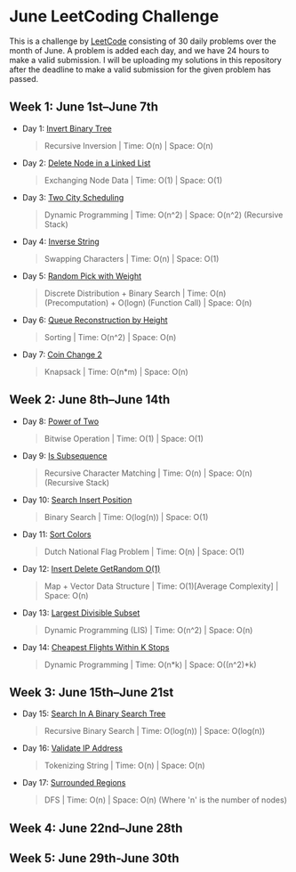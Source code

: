 # June LeetCoding Challenge

This is a challenge by [LeetCode](https://leetcode.com/explore/featured/card/june-leetcoding-challenge/) consisting of 30 daily problems over the month of June. A problem is added each day, and we have 24 hours to make a valid submission. I will be uploading my solutions in this repository after the deadline to make a valid submission for the given problem has passed.

## Week 1: June 1st–June 7th

* Day 1: [Invert Binary Tree](https://leetcode.com/explore/featured/card/june-leetcoding-challenge/539/week-1-june-1st-june-7th/3347/)

    > Recursive Inversion | 
    > Time: O(n) |
    > Space: O(n)

* Day 2: [Delete Node in a Linked List](https://leetcode.com/explore/featured/card/june-leetcoding-challenge/539/week-1-june-1st-june-7th/3348/)

    > Exchanging Node Data | 
    > Time: O(1) |
    > Space: O(1)

* Day 3: [Two City Scheduling](https://leetcode.com/explore/featured/card/june-leetcoding-challenge/539/week-1-june-1st-june-7th/3349/)

    > Dynamic Programming |
    > Time: O(n^2) |
    > Space: O(n^2) (Recursive Stack)

* Day 4: [Inverse String](https://leetcode.com/explore/featured/card/june-leetcoding-challenge/539/week-1-june-1st-june-7th/3350/)

    > Swapping Characters |
    > Time: O(n) |
    > Space: O(1)

* Day 5: [Random Pick with Weight](https://leetcode.com/explore/featured/card/june-leetcoding-challenge/539/week-1-june-1st-june-7th/3351/)

    > Discrete Distribution + Binary Search |
    > Time: O(n) (Precomputation) + O(logn) (Function Call) |
    > Space: O(n) 

* Day 6: [Queue Reconstruction by Height](https://leetcode.com/explore/featured/card/june-leetcoding-challenge/539/week-1-june-1st-june-7th/3352/)

    > Sorting |
    > Time: O(n^2) |
    > Space: O(n) 

* Day 7: [Coin Change 2](https://leetcode.com/explore/featured/card/june-leetcoding-challenge/539/week-1-june-1st-june-7th/3353/)

    > Knapsack |
    > Time: O(n*m) |
    > Space: O(n)

## Week 2: June 8th–June 14th

* Day 8: [Power of Two](https://leetcode.com/explore/featured/card/june-leetcoding-challenge/540/week-2-june-8th-june-14th/3354/)

    > Bitwise Operation |
    > Time: O(1) |
    > Space: O(1)

* Day 9: [Is Subsequence](https://leetcode.com/explore/featured/card/june-leetcoding-challenge/540/week-2-june-8th-june-14th/3355/)

    > Recursive Character Matching |
    > Time: O(n) |
    > Space: O(n) (Recursive Stack)

* Day 10: [Search Insert Position](https://leetcode.com/explore/featured/card/june-leetcoding-challenge/540/week-2-june-8th-june-14th/3356/)

    > Binary Search |
    > Time: O(log(n)) |
    > Space: O(1)   

* Day 11: [Sort Colors](https://leetcode.com/explore/featured/card/june-leetcoding-challenge/540/week-2-june-8th-june-14th/3357/)

    > Dutch National Flag Problem |
    > Time: O(n) |
    > Space: O(1)

* Day 12: [Insert Delete GetRandom O(1)](https://leetcode.com/explore/featured/card/june-leetcoding-challenge/540/week-2-june-8th-june-14th/3358/)

    > Map + Vector Data Structure |
    > Time: O(1)[Average Complexity] |
    > Space: O(n)

* Day 13: [Largest Divisible Subset](https://leetcode.com/explore/featured/card/june-leetcoding-challenge/540/week-2-june-8th-june-14th/3359/)

    > Dynamic Programming (LIS) |
    > Time: O(n^2) |
    > Space: O(n)

* Day 14: [Cheapest Flights Within K Stops](https://leetcode.com/explore/featured/card/june-leetcoding-challenge/540/week-2-june-8th-june-14th/3360/)

    > Dynamic Programming |
    > Time: O(n*k) |
    > Space: O((n^2)*k)

## Week 3: June 15th–June 21st

* Day 15: [Search In A Binary Search Tree](https://leetcode.com/explore/featured/card/june-leetcoding-challenge/540/week-2-june-8th-june-14th/3361/)

    > Recursive Binary Search |
    > Time: O(log(n)) |
    > Space: O(log(n))

* Day 16: [Validate IP Address](https://leetcode.com/explore/featured/card/june-leetcoding-challenge/540/week-2-june-8th-june-14th/3362/)

    > Tokenizing String |
    > Time: O(n) |
    > Space: O(n)

* Day 17: [Surrounded Regions](https://leetcode.com/explore/featured/card/june-leetcoding-challenge/540/week-2-june-8th-june-14th/3363/)

    > DFS |
    > Time: O(n) |
    > Space: O(n) (Where 'n' is the number of nodes)

## Week 4: June 22nd–June 28th

## Week 5: June 29th-June 30th
